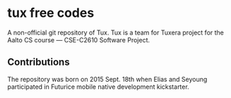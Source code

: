 # tux free codes
A non-official git repository of Tux. Tux is a team for Tuxera project for the Aalto CS course — CSE-C2610 Software Project.

## Contributions
The repository was born on 2015 Sept. 18th when Elias and Seyoung participated in Futurice mobile native development kickstarter.
